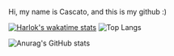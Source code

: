 Hi, my name is Cascato, and this is my github :)


[![Harlok's wakatime stats](https://github-readme-stats.vercel.app/api/wakatime?username=Cascato)](https://github.com/anuraghazra/github-readme-stats)
![Top Langs](https://github-readme-stats.vercel.app/api/top-langs/?username=Cascato&layout=compact)

![Anurag's GitHub stats](https://github-readme-stats.vercel.app/api?username=Cascato&show_icons=true&theme=dracula)

